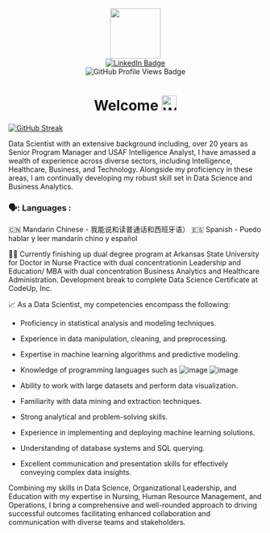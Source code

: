 <div id="header" align="center">
  <img src="https://media1.giphy.com/media/3kPDmoWdBpQPNhCnUG/200.webp?cid=ecf05e47dyw5aujrk459ggcauyw5krfq3ddt9p7ykld28crb&ep=v1_gifs_related&rid=200.webp&ct=s" width="100"/>
</div>

<div id="linkedin-badge" align="center">
  <a href="https://www.linkedin.com/in/annie-carter-941975a5/">
    <img src="https://img.shields.io/badge/LinkedIn-blue?style=for-the-badge&logo=linkedin&logoColor=white" alt="LinkedIn Badge"/>
  </a>
</div>

<div id="github-badge" align="center">
  <img src="https://komarev.com/ghpvc/?username=annie-carter&style=flat-square&color=blue" alt="GitHub Profile Views Badge"/>
</div>

<div id="greeting" align="center">
  <h1>
    Welcome
    <img src="https://media.giphy.com/media/hvRJCLFzcasrR4ia7z/giphy.gif" width="30px" alt="Waving Hand Emoji"/>
  </h1>
</div>



[![GitHub Streak](http://github-readme-streak-stats.herokuapp.com?user=annie-carter&theme=dark&background=000000)](https://git.io/streak-stats) 

Data Scientist with an extensive background including, over 20 years as Senior Program Manager and USAF Intelligence Analyst, I have amassed a wealth of experience across diverse sectors, including Intelligence, Healthcare, Business, and Technology. Alongside my proficiency in these areas, I am continually developing my robust skill set in Data Science and Business Analytics. 

### 🗣️: Languages :
🇨🇳 Mandarin Chinese  - 我能说和读普通话和西班牙语）
🇪🇸 Spanish - Puedo hablar y leer mandarín chino y español

👩‍🎓 Currently finishing up dual degree program at Arkansas State University for Doctor in Nurse Practice with dual concentrationin Leadership and Education/ MBA with dual concentration Business Analytics and Healthcare Administration. Development break to complete Data Science Certificate at CodeUp, Inc.

📈 As a Data Scientist, my competencies encompass the following:

* Proficiency in statistical analysis and modeling techniques.
* Experience in data manipulation, cleaning, and preprocessing.
* Expertise in machine learning algorithms and predictive modeling.
* Knowledge of programming languages such as ![image](https://github.com/annie-carter/annie-carter/assets/131205837/51044f8a-5ecf-442c-a3de-c497b03e903f) ![image](https://github.com/annie-carter/annie-carter/assets/131205837/2a736c89-06f9-42b8-83dc-b8340ca2c333)


* Ability to work with large datasets and perform data visualization.
* Familiarity with data mining and extraction techniques.
* Strong analytical and problem-solving skills.
* Experience in implementing and deploying machine learning solutions.
* Understanding of database systems and SQL querying.
* Excellent communication and presentation skills for effectively conveying complex data insights.


Combining my skills in Data Science, Organizational Leadership, and Education with my expertise in Nursing,  Human Resource Management, and Operations, I bring a comprehensive and well-rounded approach to driving successful outcomes facilitating enhanced collaboration and communication with diverse teams and stakeholders.
